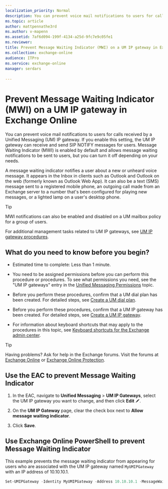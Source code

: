 ```yaml
---
localization_priority: Normal
description: You can prevent voice mail notifications to users for calls received by a Unified Messaging (UM) IP gateway. If you enable this setting, the UM IP gateway can receive and send SIP NOTIFY messages for users. Message Waiting Indicator (MWI) is enabled by default and allows message waiting notifications to be sent to users, but you can turn it off depending on your needs.
ms.topic: article
author: mattpennathe3rd
ms.author: v-mapenn
ms.assetid: 7af6d094-199f-4134-a25d-9fc7e9c05fe1
ms.reviewer: 
title: Prevent Message Waiting Indicator (MWI) on a UM IP gateway in Exchange Online
ms.collection: exchange-online
audience: ITPro
ms.service: exchange-online
manager: serdars

---
```


# Prevent Message Waiting Indicator (MWI) on a UM IP gateway in Exchange Online

You can prevent voice mail notifications to users for calls received by a Unified Messaging (UM) IP gateway. If you enable this setting, the UM IP gateway can receive and send SIP NOTIFY messages for users. Message Waiting Indicator (MWI) is enabled by default and allows message waiting notifications to be sent to users, but you can turn it off depending on your needs.

A message waiting indicator notifies a user about a new or unheard voice message. It appears in the Inbox in clients such as Outlook and Outlook on the web (formerly known as Outlook Web App). It can also be a text (SMS) message sent to a registered mobile phone, an outgoing call made from an Exchange server to a number that's been configured for playing new messages, or a lighted lamp on a user's desktop phone.

> [!TIP]
> MWI notifications can also be enabled and disabled on a UM mailbox policy for a group of users.

For additional management tasks related to UM IP gateways, see [UM IP gateway procedures](../../voice-mail-unified-messaging/connect-voice-mail-system/um-ip-gateway-procedures.md).

## What do you need to know before you begin?

- Estimated time to complete: Less than 1 minute.

- You need to be assigned permissions before you can perform this procedure or procedures. To see what permissions you need, see the "UM IP gateways" entry in the [Unified Messaging Permissions](https://technet.microsoft.com/library/d326c3bc-8f33-434a-bf02-a83cc26a5498.aspx) topic.

- Before you perform these procedures, confirm that a UM dial plan has been created. For detailed steps, see [Create a UM dial plan](../../voice-mail-unified-messaging/connect-voice-mail-system/create-um-dial-plan.md).

- Before you perform these procedures, confirm that a UM IP gateway has been created. For detailed steps, see [Create a UM IP gateway](../../voice-mail-unified-messaging/connect-voice-mail-system/create-um-ip-gateway.md).

- For information about keyboard shortcuts that may apply to the procedures in this topic, see [Keyboard shortcuts for the Exchange admin center](../../accessibility/keyboard-shortcuts-in-admin-center.md).

> [!TIP]
> Having problems? Ask for help in the Exchange forums. Visit the forums at [Exchange Online](https://go.microsoft.com/fwlink/p/?linkId=267542) or [Exchange Online Protection](https://go.microsoft.com/fwlink/p/?linkId=285351).

## Use the EAC to prevent Message Waiting Indicator

1. In the EAC, navigate to **Unified Messaging** \> **UM IP Gateways**, select the UM IP gateway you want to change, and then click **Edit** ![Edit icon](../../media/ITPro_EAC_EditIcon.gif).

2. On the **UM IP Gateway** page, clear the check box next to **Allow message waiting indicator**.

3. Click **Save**.

## Use Exchange Online PowerShell to prevent Message Waiting Indicator

This example prevents the message waiting indicator from appearing for users who are associated with the UM IP gateway named `MyUMIPGateway` with an IP address of 10.10.10.1.

```PowerShell
Set-UMIPGateway -Identity MyUMIPGateway -Address 10.10.10.1 -MessageWaitingIndicatorAllowed $false
```
